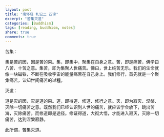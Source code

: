 ```yaml
---
layout: post
title: "南怀瑾 札记二 四谛"
excerpt: "苦集灭道"
categories: [Buddhism]
tags: [reading, buddhism, notes]
share: true
comments: true
---
```


苦集：

集是苦的因，因是苦的果。集，即集中，聚集在自身之意。苦，即是痛苦，佛学曰八苦、十苦之意。集苦，即为集聚人世痛苦。佛曰，世上纯苦无乐。我们的生命就像一块磁铁，不断在吸收宇宙的能量痛苦在自己身上。我们修行，首先就是一个聚集痛苦，认知世间痛苦的过程。

灭道：

道是灭的因，灭是道的果。道，即得道、修道、修行之意。灭，即为寂灭、涅槃、灭除一切痛苦之意。既然我们已经认识到人世的痛苦，就应该学会放下，跳出苦海，灭除痛苦。而修道即是途径。修证得道，大彻大悟，才能进入寂灭，灭除一切痛苦，达到涅槃寂静。

此所谓，苦集灭道。